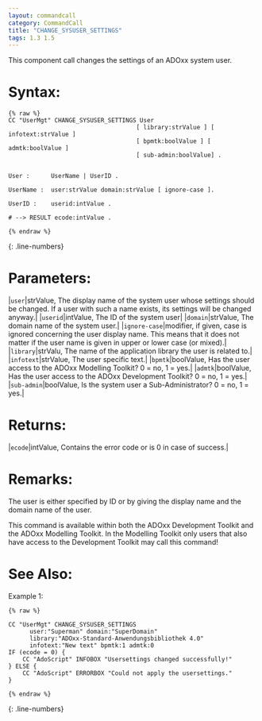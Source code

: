 ```yaml
---
layout: commandcall
category: CommandCall
title: "CHANGE_SYSUSER_SETTINGS"
tags: 1.3 1.5
---
```


This component call changes the settings of an ADOxx system user.

# Syntax:  

```adoscript
{% raw %}
CC "UserMgt" CHANGE_SYSUSER_SETTINGS User
									[ library:strValue ] [ infotext:strValue ]
									[ bpmtk:boolValue ] [ admtk:boolValue ]
									[ sub-admin:boolValue] .


User :		UserName | UserID .

UserName :	user:strValue domain:strValue [ ignore-case ].

UserID :	userid:intValue .

# --> RESULT ecode:intValue .

{% endraw %}
```
{: .line-numbers}

# Parameters:  

|`user`|strValue, The display name of the system user whose settings should be changed. If a user with such a name exists, its settings will be changed anyway.|
|`userid`|intValue, The ID of the system user|
|`domain`|strValue, The domain name of the system user.|
|`ignore-case`|modifier, if given, case is ignored concerning the user display name. This means that it does not matter if the user name is given in upper or lower case (or mixed).|
|`library`|strValu, The name of the application library the user is related to.|
|`infotext`|strValue, The user specific text.|
|`bpmtk`|boolValue, Has the user access to the ADOxx Modelling Toolkit? 0 = no, 1 = yes.|
|`admtk`|boolValue, Has the user access to the ADOxx Development Toolkit? 0 = no, 1 = yes.|
|`sub-admin`|boolValue, Is the system user a Sub-Administrator? 0 = no, 1 = yes.|

# Returns:  

|`ecode`|intValue, Contains the error code or is 0 in case of success.|

# Remarks:

The user is either specified by ID or by giving the display name and the domain name of the user.

This command is available within both the ADOxx Development Toolkit and the ADOxx Modelling Toolkit. In the Modelling Toolkit only users that also have access to the Development Toolkit may call this command!

# See Also:  



Example 1:

```adoscript
{% raw %}

CC "UserMgt" CHANGE_SYSUSER_SETTINGS
      user:"Superman" domain:"SuperDomain"
      library:"ADOxx-Standard-Anwendungsbibliothek 4.0"
      infotext:"New text" bpmtk:1 admtk:0
IF (ecode = 0) {
    CC "AdoScript" INFOBOX "Usersettings changed successfully!"
} ELSE {
    CC "AdoScript" ERRORBOX "Could not apply the usersettings."
}

{% endraw %}
```
{: .line-numbers}

